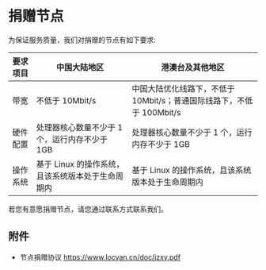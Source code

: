# 捐赠节点

为保证服务质量，我们对捐赠的节点有如下要求:

| 要求项目 | 中国大陆地区                       | 港澳台及其他地区                                     |
|------|------------------------------|----------------------------------------------|
| 带宽   | 不低于 10Mbit/s                 | 中国大陆优化线路下，不低于 10Mbit/s；普通国际线路下，不低于 100Mbit/s |
| 硬件配置 | 处理器核心数量不少于 1 个，运行内存不少于 1GB   | 处理器核心数量不少于 1 个，运行内存不少于 1GB                   |
| 操作系统 | 基于 Linux 的操作系统，且该系统版本处于生命周期内 | 基于 Linux 的操作系统，且该系统版本处于生命周期内                 |

若您有意愿捐赠节点，请您通过联系方式联系我们。

## 附件

- 节点捐赠协议 <https://www.locyan.cn/doc/jzxy.pdf>

